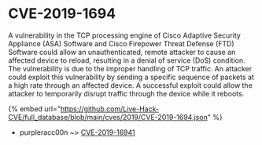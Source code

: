 # CVE-2019-1694

A vulnerability in the TCP processing engine of Cisco Adaptive Security Appliance (ASA) Software and Cisco Firepower Threat Defense (FTD) Software could allow an unauthenticated, remote attacker to cause an affected device to reload, resulting in a denial of service (DoS) condition. The vulnerability is due to the improper handling of TCP traffic. An attacker could exploit this vulnerability by sending a specific sequence of packets at a high rate through an affected device. A successful exploit could allow the attacker to temporarily disrupt traffic through the device while it reboots.

{% embed url="https://github.com/Live-Hack-CVE/full_database/blob/main/cves/2019/CVE-2019-1694.json" %}


* purpleracc00n ~> [CVE-2019-16941](https://zeste.alice-snow.ru/2019/database/cve-2019-1694/cve-2019-16941-purpleracc00n)